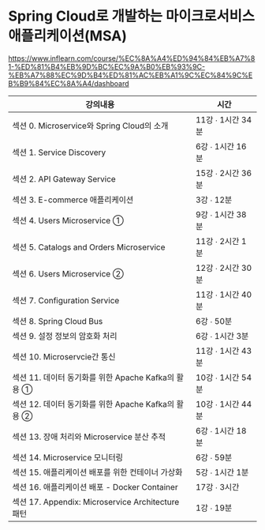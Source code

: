 # Spring Cloud로 개발하는 마이크로서비스 애플리케이션(MSA)

https://www.inflearn.com/course/%EC%8A%A4%ED%94%84%EB%A7%81-%ED%81%B4%EB%9D%BC%EC%9A%B0%EB%93%9C-%EB%A7%88%EC%9D%B4%ED%81%AC%EB%A1%9C%EC%84%9C%EB%B9%84%EC%8A%A4/dashboard

| 강의내용 | 시간 |
| --- | --- |
| 섹션 0. Microservice와 Spring Cloud의 소개 | 11강 ∙ 1시간 34분 |
| 섹션 1. Service Discovery | 6강 ∙ 1시간 16분 |
| 섹션 2. API Gateway Service | 15강 ∙ 2시간 36분 |
| 섹션 3. E-commerce 애플리케이션 | 3강 ∙ 12분 |
| 섹션 4. Users Microservice ➀ | 9강 ∙ 1시간 38분 |
| 섹션 5. Catalogs and Orders Microservice | 11강 ∙ 2시간 1분 |
| 섹션 6. Users Microservice ➁ | 12강 ∙ 2시간 30분 |
| 섹션 7. Configuration Service | 11강 ∙ 1시간 40분 |
| 섹션 8. Spring Cloud Bus | 6강 ∙ 50분 |
| 섹션 9. 설정 정보의 암호화 처리 | 6강 ∙ 1시간 3분 |
| 섹션 10. Microservcie간 통신 | 11강 ∙ 1시간 43분 |
| 섹션 11. 데이터 동기화를 위한 Apache Kafka의 활용 ① | 10강 ∙ 1시간 54분 |
| 섹션 12. 데이터 동기화를 위한 Apache Kafka의 활용 ② | 10강 ∙ 1시간 44분 |
| 섹션 13. 장애 처리와 Microservice 분산 추적 | 6강 ∙ 1시간 18분 |
| 섹션 14. Microservice 모니터링 | 6강 ∙ 59분 |
| 섹션 15. 애플리케이션 배포를 위한 컨테이너 가상화 | 5강 ∙ 1시간 1분 |
| 섹션 16. 애플리케이션 배포 - Docker Container | 17강 ∙ 3시간 |
| 섹션 17. Appendix: Microservice Architecture 패턴 | 1강 ∙ 19분 |
